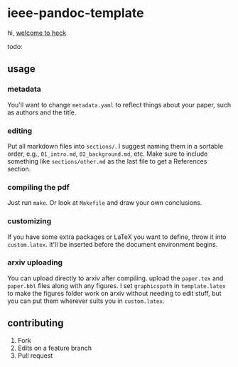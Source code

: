 # ieee-pandoc-template

hi, [welcome to heck](https://youtu.be/Im6A_eTF01s?t=745)

todo:

## usage

### metadata

You'll want to change `metadata.yaml` to reflect things about your paper, such
as authors and the title.

### editing

Put all markdown files into `sections/`. I suggest naming them in a sortable
order, e.g., `01_intro.md`, `02_background.md`, etc. Make sure to include
something like `sections/other.md` as the last file to get a References
section.

### compiling the pdf

Just run `make`. Or look at `Makefile` and draw your own conclusions.

### customizing

If you have some extra packages or LaTeX you want to define, throw it into
`custom.latex`. It'll be inserted before the document environment begins.

### arxiv uploading

You can upload directly to arxiv after compiling. upload the `paper.tex` and
`paper.bbl` files along with any figures. I set `graphicspath` in
`template.latex` to make the figures folder work on arxiv without needing to
edit stuff, but you can put them wherever suits you in `custom.latex`.

## contributing

1. Fork
2. Edits on a feature branch
3. Pull request

